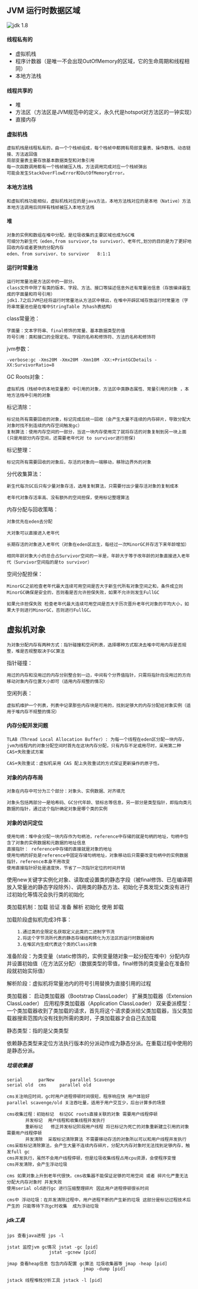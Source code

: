 ## JVM 运行时数据区域

![jdk 1.8](https://my-blog-to-use.oss-cn-beijing.aliyuncs.com/2019-3Java%E8%BF%90%E8%A1%8C%E6%97%B6%E6%95%B0%E6%8D%AE%E5%8C%BA%E5%9F%9FJDK1.8.png)

#### 线程私有的

* 虚拟机栈
* 程序计数器（是唯一不会出现OutOfMemory的区域，它的生命周期和线程相同）
* 本地方法栈
#### 线程共享的

* 堆
* 方法区（方法区是JVM规范中的定义，永久代是hotspot对方法区的一钟实现）
* 直接内存

#### 虚拟机栈

	虚拟机栈是线程私有的，由一个个栈帧组成，每个栈帧中都拥有局部变量表、操作数栈、动态链接、方法返回值
	局部变量表主要存放基本数据类型和对象引用
	每一次函数调用都有一个栈帧被压入栈，方法调用完成对应一个栈帧弹出
	可能会发生StackOverFlowError和OutOfMemoryError。

#### 本地方法栈

	和虚拟机栈功能相似，虚拟机栈对应的是java方法，本地方法栈对应的是本地（Native）方法
	本地方法调用后同样有栈帧被压入本地方法栈
#### 堆

	对象的实例和数组在堆中分配，是垃圾收集的主要区域也成为GC堆
	可细分为新生代（eden,from survivor,to survivor）、老年代,划分的目的是为了更好地回收内存或者更快的分配内存
	eden、from survivor、to survivor   8:1:1

#### 运行时常量池

	运行时常量池是方法区中的一部分。
	class文件中除了有类的版本、字段、方法、接口等描述信息外还有常量池信息（存放编译器生成的字面量和符号引用）
	jdk1.7之后JVM已经将运行时常量池从方法区中移出，在堆中开辟区域存放运行时常量池（字符串常量池也是在堆中StringTable 为hash表结构）

class常量池：

	字面量：文本字符串、final修饰的常量、基本数据类型的值
	符号引用：类和接口的全限定名、字段的名称和修饰符、方法的名称和修饰符

jvm参数：

	-verbose:gc -Xms20M -Xmx20M -Xmn10M -XX:+PrintGCDetails -XX:SurvivorRatio=8 


GC Roots对象：

	虚拟机栈（栈帧中的本地变量表）中引用的对象，方法区中类静态属性、常量引用的对象 ，本地方法栈中引用的对象

标记清除：	

	标记处所有需要回收的对象，标记完成后统一回收（会产生大量不连续的内存碎片，导致分配大对象时找不到连续的内存空间触发gc）
	复制算法：使用内存空间的一部分，当这一块内存使用完了就将存活的对象复制到另一块上面(只是用部分内存空间，还需要老年代对 to survivor进行担保)

标记整理：

	标记完所有需要回收的对象后，存活的对象向一端移动，移除边界外的对象

分代收集算法：

	新生代每次GC后只有少量对象存活，选用复制算法，只需要付出少量存活对象的复制成本

	老年代对象存活率高、没有额外的空间担保，使用标记整理算法

内存分配与回收策略：

	对象优先在eden去分配

	大对象可以直接进入老年代

	长期存活的对象进入老年代（对象在eden区出生，每经过一次MinorGC并存活下来年龄增加）

	相同年龄对象大小的总合占Survivor空间的一半是，年龄大于等于改年龄的对象直接进入老年代（Survivor空间指的是to survivor）

空间分配担保：

	MinorGC之前检查老年代最大连续可用空间是否大于新生代所有对象空间之和，条件成立则MinorGC确保是安全的，否则看是否允许担保失败，如果不允许则发生FullGC

	如果允许担保失败 检查老年代最大连续可用空间是否大于历次晋升老年代对象的平均大小，如果大于则进行MinorGC，否则进行FullGC。

## 虚拟机对象

	为对象分配内存有两种方式：指针碰撞和空闲列表，选择哪种方式取决去堆中可用内存是否规整，堆是否规整取决于GC算法

指针碰撞：

	用过的内存和没用过的内存分别整合到一边，中间有个分界值指针，只需将指针向没用过的方向移动对象内存位置大小即可（适用内存规整的情况）
空闲列表：

	虚拟机维护一个列表，列表中记录那些内存块是可用的，找到足够大的内存分配给对象实例（适用于堆内存不规整的情况）

#### 内存分配并发问题

	TLAB（Thread Local Allocation Buffer）: 为每一个线程在eden区分配一块内存，jvm为线程内的对象分配空间时首先在这块内存分配，只有内存不足或用尽时，采用第二种CAS+失败重试方案
	
	CAS+失败重试：虚拟机采用 CAS 配上失败重试的方式保证更新操作的原子性。

#### 对象的内存布局

	对象在内存中可分为三个部分：对象头、实例数据、对齐填充

	对象头包括两部分一是哈希码、GC分代年龄、锁标志等信息，另一部分是类型指针，即指向类元数据的指针，通过这个指针确定对象是哪个类的实例

#### 对象的访问定位

	使用句柄：堆中会分配一块内存作为句柄池，reference中存储的就是句柄的地址，句柄中包含了对象的实例数据和元数据的地址信息
	直接指针： reference中存储的直接就是对象的地址
	使用句柄的好处是reference中固定存储句柄地址，对象移动后只需要改变句柄中的实例数据指针，reference本身不用改变
	使用直接指针好处是速度快，节省了一次指针定位的时间开销
	
使用new关键字实例化对象、读取或设置类的静态字段（被final修饰、已在编译期放入常量池的静态字段除外）、调用类的静态方法、初始化子类发现父类没有进行过初始化等情况会执行类的初始化


类加载机制：加载 验证 准备 解析 初始化 使用 卸载

加载阶段虚拟机完成3件事：

		1.通过类的全限定名获取定义此类的二进制字节流
		2.将这个字节流所代表的静态存储结构转化为方法区的运行时数据结构
		3.在堆区内生成代表这个类的Class对象
				
准备阶段：为类变量（static修饰的，实例变量随对象一起分配在堆中）分配内存并设置初始值（在方法区分配）（数据类型的零值，final修饰的类变量会在准备阶段就初始实际值）	
	
解析阶段：虚拟机将常量池内的符号引用替换为直接引用的过程


类加载器：
启动类加载器（Bootstrap ClassLoader）  扩展类加载器（Extension ClassLoader） 应用程序类加载器（Application ClassLoader）
双亲委派模型：一个类加载器收到了类加载的请求，首先将这个请求委派给父类加载器，当父类加载器搜索范围内没有找到所需的类时，子类加载器才会自己去加载


静态类型：指的是父类类型

依赖静态类型来定位方法执行版本的分派动作成为静态分派。在重载过程中使用的是静态分派。


##### 垃圾收集器

	serial    	parNew   	parallel Scavenge
	serial old	cms		parallel old
	
	cms关注响应时间，gc时用户进程停顿时间很短，程序响应快 用户体验好
	parallel scavenge/old 关注吞吐量，适用于用户交互少，后台计算多的场景
	
	cms收集过程：初始标记  标记GC roots直接关联的对象 需要用户线程停顿
		   并发标记  用户线程和收集线程并发执行
		   重新标记   修正并发标记阶段用户线程 将已标记为死亡的对象重新建立引用的对象  需要用户线程停顿
		   并发清除  采取标记清除算法 不需要移动存活的对象所以可以和用户线程并发执行  
	cms采取标记清除算法，会产生大量不连续内存碎片，分配大内存对象时无法找到足够内存，触发full gc
	cms并发执行，虽然不会用户线程停顿，但是垃圾收集线程占用cpu资源，会使程序变慢
	cms并发清除，会产生浮动垃圾
	
	cms 如果对象上升到老年代很快，cms收集器不能保证足够的可用空间 或者 碎片化严重无法分配大内存对象时 并发失败 
	使用serial old进行gc 进行压缩整理碎片 因此用户进程停顿很长时间
	
	cms中 浮动垃圾：在并发清除过程中，用户进程不断的产生新的垃圾 这部分是标记过程技术后产生的 只能等待下次gc时收集  成为浮动垃圾
		

##### jdk工具	
	jps 查看java进程 jps -l

	jstat 监控jvm gc情况 jstat -gc [pid]
		    	    jstat -gcnew [pid]

	jmap 查看heap信息 包含内存配置 gc算法 垃圾收集器等 jmap -heap [pid]
					     	     jmap -dump [pid]

	jstack 线程堆栈分析工具 jstack -l [pid]
